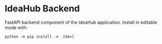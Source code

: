 # IdeaHub Backend

FastAPI backend component of the IdeaHub application. Install in editable mode with:

```
python -m pip install -e .[dev]
```
